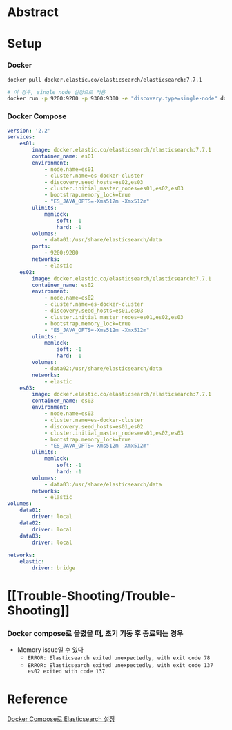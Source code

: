 # Abstract

# Setup
### Docker
```bash
docker pull docker.elastic.co/elasticsearch/elasticsearch:7.7.1

# 이 경우, single node 설정으로 적용
docker run -p 9200:9200 -p 9300:9300 -e "discovery.type=single-node" docker.elastic.co/elasticsearch/elasticsearch:7.7.1

```
### Docker Compose
```yaml
version: '2.2'
services: 
	es01: 
		image: docker.elastic.co/elasticsearch/elasticsearch:7.7.1 
		container_name: es01
		environment: 
			- node.name=es01
			- cluster.name=es-docker-cluster
			- discovery.seed_hosts=es02,es03
			- cluster.initial_master_nodes=es01,es02,es03
			- bootstrap.memory_lock=true
			- "ES_JAVA_OPTS=-Xms512m -Xmx512m"
		ulimits: 
			memlock: 
				soft: -1 
				hard: -1 
		volumes:
			- data01:/usr/share/elasticsearch/data
		ports: 
			- 9200:9200
		networks:
			- elastic
	es02: 
		image: docker.elastic.co/elasticsearch/elasticsearch:7.7.1 
		container_name: es02
		environment:
			- node.name=es02
			- cluster.name=es-docker-cluster
			- discovery.seed_hosts=es01,es03
			- cluster.initial_master_nodes=es01,es02,es03
			- bootstrap.memory_lock=true
			- "ES_JAVA_OPTS=-Xms512m -Xmx512m"
		ulimits:
			memlock:
				soft: -1
				hard: -1
		volumes: 
			- data02:/usr/share/elasticsearch/data 
		networks: 
			- elastic 
	es03:
		image: docker.elastic.co/elasticsearch/elasticsearch:7.7.1 
		container_name: es03
		environment:
			- node.name=es03
			- cluster.name=es-docker-cluster
			- discovery.seed_hosts=es01,es02
			- cluster.initial_master_nodes=es01,es02,es03
			- bootstrap.memory_lock=true
			- "ES_JAVA_OPTS=-Xms512m -Xmx512m"
		ulimits: 
			memlock: 
				soft: -1 
				hard: -1 
		volumes: 
			- data03:/usr/share/elasticsearch/data 
		networks: 
			- elastic
volumes: 
	data01: 
		driver: local 
	data02: 
		driver: local 
	data03: 
		driver: local 
		
networks: 
	elastic: 
		driver: bridge
```
# [[Trouble-Shooting/Trouble-Shooting]]
### Docker compose로 올렸을 때, 초기 기동 후 종료되는 경우
- Memory issue일 수 있다
	- `ERROR: Elasticsearch exited unexpectedly, with exit code 78`
	- `ERROR: Elasticsearch exited unexpectedly, with exit code 137 es02 exited with code 137`
# Reference
[Docker Compose로 Elasticsearch 설정](https://soyoung-new-challenge.tistory.com/110)